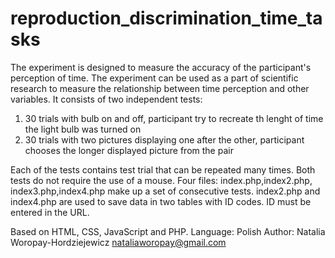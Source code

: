 # reproduction_discrimination_time_tasks

The experiment is designed to measure the accuracy of the participant's perception of time. The experiment can be used as a part of scientific research to measure the relationship between time perception and other variables.
It consists of two independent tests:
1. 30 trials with bulb on and off, participant try to recreate th lenght of time the light bulb was turned on
2. 30 trials with two pictures displaying one after the other, participant chooses the longer displayed picture from the pair

Each of the tests contains test trial that can be repeated many times. Both tests do not require the use of a mouse.
Four files: index.php,index2.php, index3.php,index4.php make up a set of consecutive tests. index2.php and index4.php are used to save data in two tables with ID codes. ID must be entered in the URL.

Based on HTML, CSS, JavaScript and PHP.
Language: Polish
Author: Natalia Woropay-Hordziejewicz <nataliaworopay@gmail.com>
